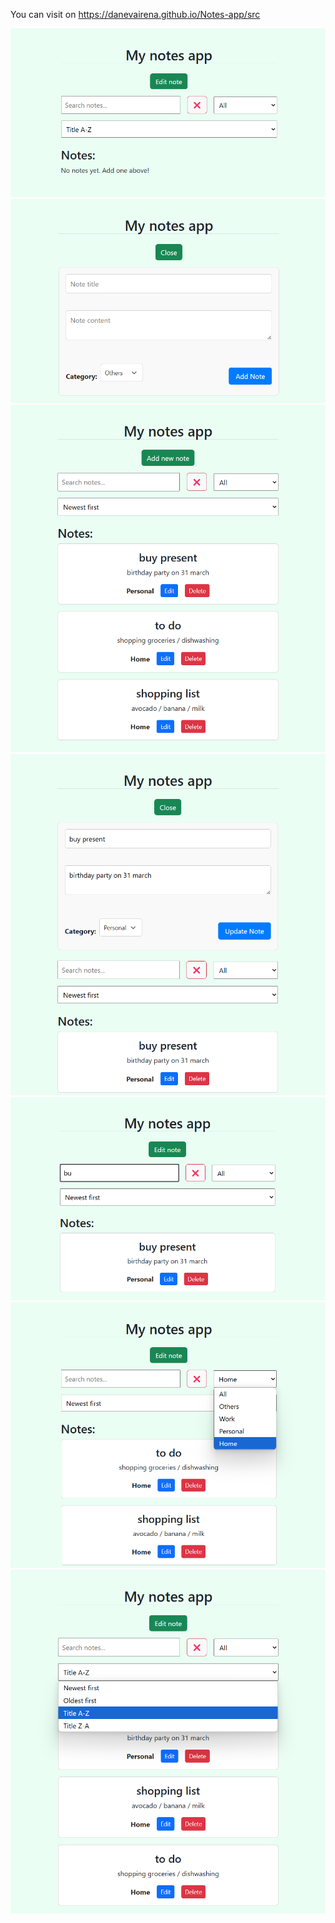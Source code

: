 You can visit on https://danevairena.github.io/Notes-app/src

<img src="https://github.com/danevairena/Notes-app/blob/master/Screenshots/1.png"></img><br>
<img src="https://github.com/danevairena/Notes-app/blob/master/Screenshots/2.png"></img><br>
<img src="https://github.com/danevairena/Notes-app/blob/master/Screenshots/3.png"></img><br>
<img src="https://github.com/danevairena/Notes-app/blob/master/Screenshots/4.png"></img><br>
<img src="https://github.com/danevairena/Notes-app/blob/master/Screenshots/5.png"></img><br>
<img src="https://github.com/danevairena/Notes-app/blob/master/Screenshots/6.png"></img><br>
<img src="https://github.com/danevairena/Notes-app/blob/master/Screenshots/7.png"></img><br>
